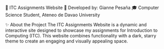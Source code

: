 🌌 ITC Assignments Website 🌌
Developed by:
Gianne Pesaña
🎓 Computer Science Student, Ateneo de Davao University

✨ About the Project
The ITC Assignments Website is a dynamic and interactive site designed to showcase my assignments for Introduction to Computing (ITC). 
This website combines functionality with a dark, starry theme to create an engaging and visually appealing space.
